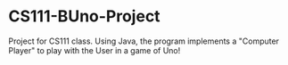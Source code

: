 # CS111-BUno-Project
Project for CS111 class. Using Java, the program implements a "Computer Player" to play with the User in a game of Uno!

